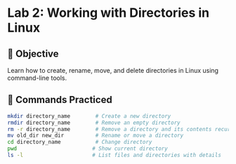 # Lab 2: Working with Directories in Linux

## 🎯 Objective
Learn how to create, rename, move, and delete directories in Linux using command-line tools.

## 🔧 Commands Practiced
```bash
mkdir directory_name        # Create a new directory
rmdir directory_name        # Remove an empty directory
rm -r directory_name        # Remove a directory and its contents recursively
mv old_dir new_dir          # Rename or move a directory
cd directory_name           # Change directory
pwd                        # Show current directory
ls -l                      # List files and directories with details

